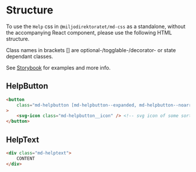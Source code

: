 # Structure

To use the `Help` css in `@miljodirektoratet/md-css` as a standalone, without the accompanying React component, please use the following HTML structure.

Class names in brackets [] are optional-/togglable-/decorator- or state dependant classes.

See [Storybook](https://miljodir.github.io/md-components) for examples and more info.

## HelpButton

```html
<button
    class="md-helpbutton [md-helpbutton--expanded, md-helpbutton--noarrow]"
>
    <svg-icon class="md-helpbutton__icon" /> <!-- svg icon of some sort -->
</button>
```

## HelpText

```html
<div class="md-helptext">
    CONTENT
</div>
```
